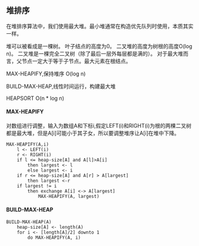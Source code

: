 ## 堆排序
在堆排序算法中，我们使用最大堆。最小堆通常在构造优先队列时使用，本质其实一样。

堆可以被看成是一棵树。
叶子结点的高度为0。
二叉堆的高度为树根的高度O(log n)。
二叉堆是一棵完全二叉树（除了最后一层外每层都是满的）。
对于最大堆而言，父节点一定大于等于子节点。最大元素在根结点。

MAX-HEAPIFY,保持堆序 O(log n)

BUILD-MAX-HEAP,线性时间运行，构建最大堆

HEAPSORT O(n * log n)


#### MAX-HEAPIFY
对数组进行调整，输入为数组A和下标i,假定LEFT(i)和RIGHT(i)为根的两棵二叉树都是最大堆，但是A[i]可能小于其子女，所以要调整堆序让A[i]在堆中下降。

```
MAX-HEAPIFY(A,i)
    l <- LEFT(i)
    r <- RIGHT(i)
    if l <= heap-size[A] and A[l]>A[i]
        then largest <- l
        else largest <- i
    if r <= heap-size[A] and A[r] > A[largest]
        then largest <-r
    if largest != i
        then exchange A[i] <-> A[largest]
            MAX-HEAPIFY(A, largest)
```

#### BUILD-MAX-HEAP
```
BUILD-MAX-HEAP(A)
    heap-size[A] <- length(A)
    for i <- [length[A]/2] downto 1
        do MAX-HEAPIFY(A, i)
```
